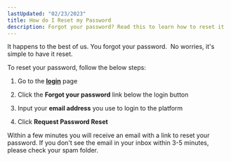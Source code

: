 ```yaml
---
lastUpdated: "02/23/2023"
title: How do I Reset my Password
description: Forgot your password? Read this to learn how to reset it
---
```


 It happens to the best of us. You forgot your password.  No worries, it's simple to have it reset.
 
 To reset your password, follow the below steps:
 
1. Go to the [**login**](http://app.emailanalyst.com/) page

2. Click the **Forgot your password** link below the login button

3. Input your **email address** you use to login to the platform

4. Click **Request Password Reset**

 Within a few minutes you will receive an email with a link to reset your password. If you don't see the email in your inbox within 3-5 minutes, please check your spam folder.
 



